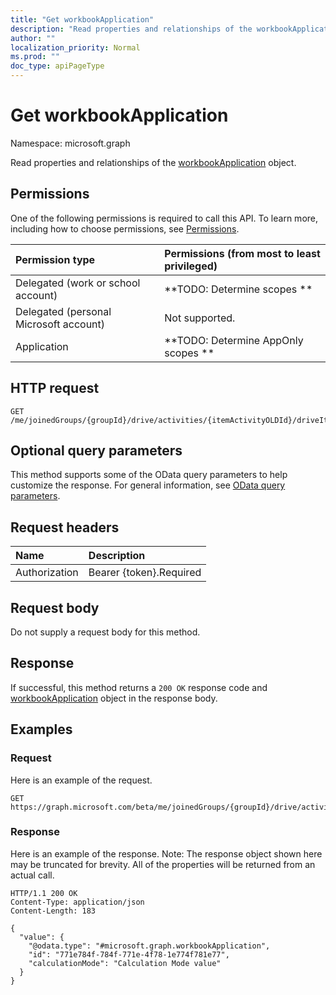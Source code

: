 ```yaml
---
title: "Get workbookApplication"
description: "Read properties and relationships of the workbookApplication object."
author: ""
localization_priority: Normal
ms.prod: ""
doc_type: apiPageType
---
```


# Get workbookApplication

Namespace: microsoft.graph

Read properties and relationships of the [workbookApplication](../resources/workbookapplication.md) object.

## Permissions
One of the following permissions is required to call this API. To learn more, including how to choose permissions, see [Permissions](/concepts/permissions-reference.md).

|Permission type|Permissions (from most to least privileged)|
|:---|:---|
|Delegated (work or school account)|**TODO: Determine scopes **|
|Delegated (personal Microsoft account)|Not supported.|
|Application|**TODO: Determine AppOnly scopes **|

## HTTP request
<!-- {
  "blockType": "ignored"
}
-->
``` http
GET /me/joinedGroups/{groupId}/drive/activities/{itemActivityOLDId}/driveItem/workbook/application
```

## Optional query parameters
This method supports some of the OData query parameters to help customize the response. For general information, see [OData query parameters](/graph/query-parameters).

## Request headers
|Name|Description|
|:---|:---|
|Authorization|Bearer {token}.Required|

## Request body
Do not supply a request body for this method.

## Response
If successful, this method returns a `200 OK` response code and [workbookApplication](../resources/workbookapplication.md) object in the response body.

## Examples

### Request
Here is an example of the request.
<!-- {
  "blockType": "request",
  "name": "get_workbookapplication"
}
-->
``` http
GET https://graph.microsoft.com/beta/me/joinedGroups/{groupId}/drive/activities/{itemActivityOLDId}/driveItem/workbook/application
```

### Response
Here is an example of the response. Note: The response object shown here may be truncated for brevity. All of the properties will be returned from an actual call.
<!-- {
  "blockType": "response",
  "truncated": true,
  "@odata.type": "microsoft.graph.workbookApplication"
}
-->
``` http
HTTP/1.1 200 OK
Content-Type: application/json
Content-Length: 183

{
  "value": {
    "@odata.type": "#microsoft.graph.workbookApplication",
    "id": "771e784f-784f-771e-4f78-1e774f781e77",
    "calculationMode": "Calculation Mode value"
  }
}
```

